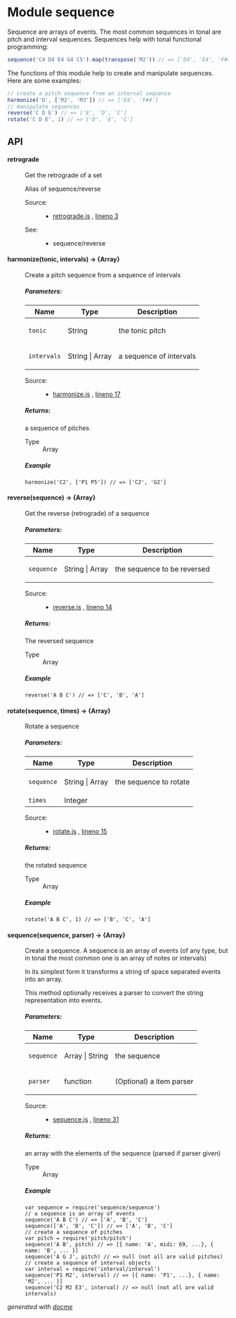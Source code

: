 # Module sequence

Sequence are arrays of events. The most common sequences in tonal are pitch and interval sequences. Sequences help with tonal functional programming:

```js
sequence('C4 D4 E4 G4 C5').map(transpose('M2')) // => ['D4', 'E4', 'F#4', 'A4', 'D5']
```

The functions of this module help to create and manipulate sequences. Here are some examples:

```js
// create a pitch sequence from an interval sequence
harmonize('D', ['M2', 'M3']) // => ['E4', 'F#4']
// manipulate sequences
reverse('C D E') // => ['E', 'D', 'C']
rotate('C D E', 1) // => ['D', 'E', 'C']
```

## API

<!-- START docme generated API please keep comment here to allow auto update -->
<!-- DON'T EDIT THIS SECTION, INSTEAD RE-RUN docme TO UPDATE -->

<div>
<div class="jsdoc-githubify">
<section>
<article>
<div class="container-overview">
<dl class="details">
</dl>
</div>
<dl>
<dt>
<h4 class="name" id="retrograde"><span class="type-signature"></span>retrograde<span class="type-signature"></span></h4>
</dt>
<dd>
<div class="description">
<p>Get the retrograde of a set</p>
<p>Alias of sequence/reverse</p>
</div>
<dl class="details">
<dt class="tag-source">Source:</dt>
<dd class="tag-source"><ul class="dummy">
<li>
<a href="https://github.com/danigb/tonal/blob/master/retrograde.js">retrograde.js</a>
<span>, </span>
<a href="https://github.com/danigb/tonal/blob/master/retrograde.js#L3">lineno 3</a>
</li>
</ul></dd>
<dt class="tag-see">See:</dt>
<dd class="tag-see">
<ul>
<li>sequence/reverse</li>
</ul>
</dd>
</dl>
</dd>
</dl>
<dl>
<dt>
<h4 class="name" id="harmonize"><span class="type-signature"></span>harmonize<span class="signature">(tonic, intervals)</span><span class="type-signature"> &rarr; {Array}</span></h4>
</dt>
<dd>
<div class="description">
<p>Create a pitch sequence from a sequence of intervals</p>
</div>
<h5>Parameters:</h5>
<table class="params">
<thead>
<tr>
<th>Name</th>
<th>Type</th>
<th class="last">Description</th>
</tr>
</thead>
<tbody>
<tr>
<td class="name"><code>tonic</code></td>
<td class="type">
<span class="param-type">String</span>
</td>
<td class="description last"><p>the tonic pitch</p></td>
</tr>
<tr>
<td class="name"><code>intervals</code></td>
<td class="type">
<span class="param-type">String</span>
|
<span class="param-type">Array</span>
</td>
<td class="description last"><p>a sequence of intervals</p></td>
</tr>
</tbody>
</table>
<dl class="details">
<dt class="tag-source">Source:</dt>
<dd class="tag-source"><ul class="dummy">
<li>
<a href="https://github.com/danigb/tonal/blob/master/harmonize.js">harmonize.js</a>
<span>, </span>
<a href="https://github.com/danigb/tonal/blob/master/harmonize.js#L17">lineno 17</a>
</li>
</ul></dd>
</dl>
<h5>Returns:</h5>
<div class="param-desc">
<p>a sequence of pitches</p>
</div>
<dl>
<dt>
Type
</dt>
<dd>
<span class="param-type">Array</span>
</dd>
</dl>
<h5>Example</h5>
<pre class="prettyprint"><code>harmonize('C2', ['P1 P5']) // => ['C2', 'G2']</code></pre>
</dd>
<dt>
<h4 class="name" id="reverse"><span class="type-signature"></span>reverse<span class="signature">(sequence)</span><span class="type-signature"> &rarr; {Array}</span></h4>
</dt>
<dd>
<div class="description">
<p>Get the reverse (retrograde) of a sequence</p>
</div>
<h5>Parameters:</h5>
<table class="params">
<thead>
<tr>
<th>Name</th>
<th>Type</th>
<th class="last">Description</th>
</tr>
</thead>
<tbody>
<tr>
<td class="name"><code>sequence</code></td>
<td class="type">
<span class="param-type">String</span>
|
<span class="param-type">Array</span>
</td>
<td class="description last"><p>the sequence to be reversed</p></td>
</tr>
</tbody>
</table>
<dl class="details">
<dt class="tag-source">Source:</dt>
<dd class="tag-source"><ul class="dummy">
<li>
<a href="https://github.com/danigb/tonal/blob/master/reverse.js">reverse.js</a>
<span>, </span>
<a href="https://github.com/danigb/tonal/blob/master/reverse.js#L14">lineno 14</a>
</li>
</ul></dd>
</dl>
<h5>Returns:</h5>
<div class="param-desc">
<p>The reversed sequence</p>
</div>
<dl>
<dt>
Type
</dt>
<dd>
<span class="param-type">Array</span>
</dd>
</dl>
<h5>Example</h5>
<pre class="prettyprint"><code>reverse('A B C') // => ['C', 'B', 'A']</code></pre>
</dd>
<dt>
<h4 class="name" id="rotate"><span class="type-signature"></span>rotate<span class="signature">(sequence, times)</span><span class="type-signature"> &rarr; {Array}</span></h4>
</dt>
<dd>
<div class="description">
<p>Rotate a sequence</p>
</div>
<h5>Parameters:</h5>
<table class="params">
<thead>
<tr>
<th>Name</th>
<th>Type</th>
<th class="last">Description</th>
</tr>
</thead>
<tbody>
<tr>
<td class="name"><code>sequence</code></td>
<td class="type">
<span class="param-type">String</span>
|
<span class="param-type">Array</span>
</td>
<td class="description last"><p>the sequence to rotate</p></td>
</tr>
<tr>
<td class="name"><code>times</code></td>
<td class="type">
<span class="param-type">Integer</span>
</td>
<td class="description last"></td>
</tr>
</tbody>
</table>
<dl class="details">
<dt class="tag-source">Source:</dt>
<dd class="tag-source"><ul class="dummy">
<li>
<a href="https://github.com/danigb/tonal/blob/master/rotate.js">rotate.js</a>
<span>, </span>
<a href="https://github.com/danigb/tonal/blob/master/rotate.js#L15">lineno 15</a>
</li>
</ul></dd>
</dl>
<h5>Returns:</h5>
<div class="param-desc">
<p>the rotated sequence</p>
</div>
<dl>
<dt>
Type
</dt>
<dd>
<span class="param-type">Array</span>
</dd>
</dl>
<h5>Example</h5>
<pre class="prettyprint"><code>rotate('A B C', 1) // => ['B', 'C', 'A']</code></pre>
</dd>
<dt>
<h4 class="name" id="sequence"><span class="type-signature"></span>sequence<span class="signature">(sequence, parser)</span><span class="type-signature"> &rarr; {Array}</span></h4>
</dt>
<dd>
<div class="description">
<p>Create a sequence. A sequence is an array of events (of any type, but in tonal
the most common one is an array of notes or intervals)</p>
<p>In its simplest form it transforms a string of space separated events into an
array.</p>
<p>This method optionally receives a parser to convert the string representation
into events.</p>
</div>
<h5>Parameters:</h5>
<table class="params">
<thead>
<tr>
<th>Name</th>
<th>Type</th>
<th class="last">Description</th>
</tr>
</thead>
<tbody>
<tr>
<td class="name"><code>sequence</code></td>
<td class="type">
<span class="param-type">Array</span>
|
<span class="param-type">String</span>
</td>
<td class="description last"><p>the sequence</p></td>
</tr>
<tr>
<td class="name"><code>parser</code></td>
<td class="type">
<span class="param-type">function</span>
</td>
<td class="description last"><p>(Optional) a item parser</p></td>
</tr>
</tbody>
</table>
<dl class="details">
<dt class="tag-source">Source:</dt>
<dd class="tag-source"><ul class="dummy">
<li>
<a href="https://github.com/danigb/tonal/blob/master/sequence.js">sequence.js</a>
<span>, </span>
<a href="https://github.com/danigb/tonal/blob/master/sequence.js#L31">lineno 31</a>
</li>
</ul></dd>
</dl>
<h5>Returns:</h5>
<div class="param-desc">
<p>an array with the elements of the sequence (parsed if parser given)</p>
</div>
<dl>
<dt>
Type
</dt>
<dd>
<span class="param-type">Array</span>
</dd>
</dl>
<h5>Example</h5>
<pre class="prettyprint"><code>var sequence = require('sequence/sequence')
// a sequence is an array of events
sequence('A B C') // => ['A', 'B', 'C']
sequence(['A', 'B', 'C']) // => ['A', 'B', 'C']
// create a sequence of pitches
var pitch = require('pitch/pitch')
sequence('A B', pitch) // => [{ name: 'A', midi: 69, ...}, { name: 'B', ... }]
sequence('A G J', pitch) // => null (not all are valid pitches)
// create a sequence of interval objects
var interval = require('interval/interval')
sequence('P1 M2', interval) // => [{ name: 'P1', ...}, { name: 'M2', ... }]
sequence('C2 M2 E3', interval) // => null (not all are valid intervals)</code></pre>
</dd>
</dl>
</article>
</section>
</div>

*generated with [docme](https://github.com/thlorenz/docme)*
</div>
<!-- END docme generated API please keep comment here to allow auto update -->
